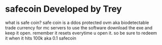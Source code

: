 # safecoin Developed by Trey
what is safe coin?
safe coin is a ddos protected ovm aka biodetectable trade currency for mc servers
to use the software download the exe and keep it open. remember it resets everytime u open it. so be sure to redeem it when it hits 100k aka 0.1 safecoin

